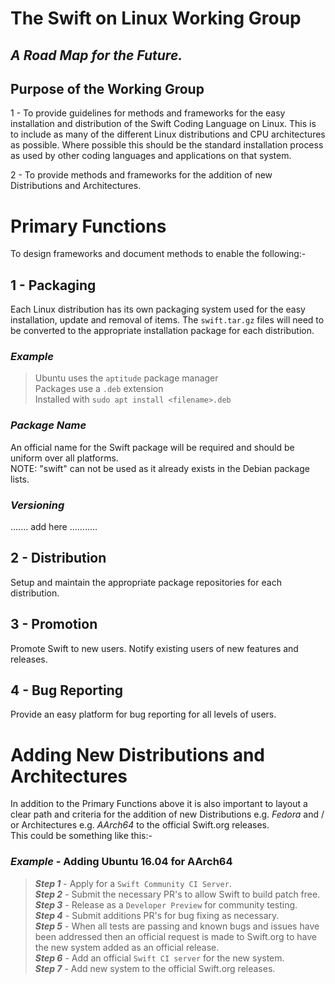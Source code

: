 # The Swift on Linux Working Group
## *A Road Map for the Future.*
## Purpose of the Working Group
1 - To provide guidelines for methods and frameworks for the easy installation and distribution of the Swift Coding Language on Linux. This is to include as many of the different Linux distributions and CPU architectures as possible. Where possible this should be the standard installation process as used by other coding languages and applications on that system.  

2 - To provide methods and frameworks for the addition of new Distributions and Architectures.

# Primary Functions
To design frameworks and document methods to enable the following:-
## **1 - Packaging**
Each Linux distribution has its own packaging system used for the easy installation, update and removal of items. The `swift.tar.gz` files will need to be converted to the appropriate installation package for each distribution.
### *Example*
>Ubuntu uses the `aptitude` package manager   
Packages use a `.deb` extension  
Installed with `sudo apt install <filename>.deb`

### *Package Name*
An official name for the Swift package will be required and should be uniform over all platforms.  
NOTE: "swift" can not be used as it already exists in the Debian package lists.
### *Versioning*
....... add here ...........

## **2 - Distribution**
Setup and maintain the appropriate package repositories for each distribution.

## **3 - Promotion**
Promote Swift to new users.
Notify existing users of new features and releases.

## **4 - Bug Reporting**
Provide an easy platform for bug reporting for all levels of users.

# Adding New Distributions and Architectures
In addition to the Primary Functions above it is also important to layout a clear path and criteria for the addition of new Distributions e.g. *Fedora* and / or Architectures e.g. *AArch64* to the official Swift.org releases.  
This could be something like this:-

### *Example* - Adding Ubuntu 16.04 for AArch64
>***Step 1*** - Apply for a `Swift Community CI Server`.  
***Step 2*** - Submit the necessary PR's to allow Swift to build patch free.  
***Step 3*** - Release as a `Developer Preview` for community testing.  
***Step 4*** - Submit additions PR's for bug fixing as necessary.  
***Step 5*** - When all tests are passing and known bugs and issues have been addressed then an official request is made to Swift.org to have the new system added as an official release.  
***Step 6*** - Add an official `Swift CI server` for the new system.  
***Step 7*** - Add new system to the official Swift.org releases.

